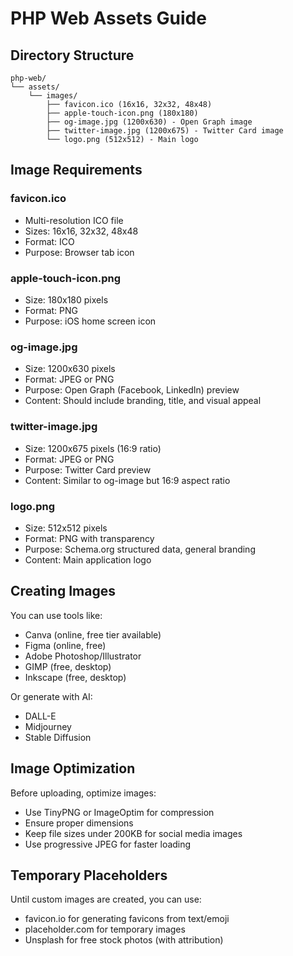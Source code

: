 # PHP Web Assets Guide

## Directory Structure

```
php-web/
└── assets/
    └── images/
        ├── favicon.ico (16x16, 32x32, 48x48)
        ├── apple-touch-icon.png (180x180)
        ├── og-image.jpg (1200x630) - Open Graph image
        ├── twitter-image.jpg (1200x675) - Twitter Card image
        └── logo.png (512x512) - Main logo
```

## Image Requirements

### favicon.ico

- Multi-resolution ICO file
- Sizes: 16x16, 32x32, 48x48
- Format: ICO
- Purpose: Browser tab icon

### apple-touch-icon.png

- Size: 180x180 pixels
- Format: PNG
- Purpose: iOS home screen icon

### og-image.jpg

- Size: 1200x630 pixels
- Format: JPEG or PNG
- Purpose: Open Graph (Facebook, LinkedIn) preview
- Content: Should include branding, title, and visual appeal

### twitter-image.jpg

- Size: 1200x675 pixels (16:9 ratio)
- Format: JPEG or PNG
- Purpose: Twitter Card preview
- Content: Similar to og-image but 16:9 aspect ratio

### logo.png

- Size: 512x512 pixels
- Format: PNG with transparency
- Purpose: Schema.org structured data, general branding
- Content: Main application logo

## Creating Images

You can use tools like:

- Canva (online, free tier available)
- Figma (online, free)
- Adobe Photoshop/Illustrator
- GIMP (free, desktop)
- Inkscape (free, desktop)

Or generate with AI:

- DALL-E
- Midjourney
- Stable Diffusion

## Image Optimization

Before uploading, optimize images:

- Use TinyPNG or ImageOptim for compression
- Ensure proper dimensions
- Keep file sizes under 200KB for social media images
- Use progressive JPEG for faster loading

## Temporary Placeholders

Until custom images are created, you can use:

- favicon.io for generating favicons from text/emoji
- placeholder.com for temporary images
- Unsplash for free stock photos (with attribution)
